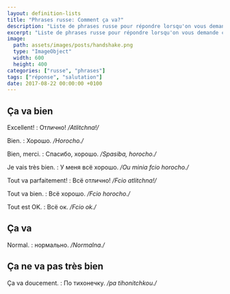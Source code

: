 ```yaml
---
layout: definition-lists
title: "Phrases russe: Comment ça va?"
description: "Liste de phrases russe pour répondre lorsqu'on vous demande comment vous allez."
excerpt: "Liste de phrases russe pour répondre lorsqu'on vous demande comment vous allez."
image:
  path: assets/images/posts/handshake.png
  type: "ImageObject"
  width: 600
  height: 400
categories: ["russe", "phrases"]
tags: ["réponse", "salutation"]
date: 2017-08-22 00:00:00 +0100
---
```


## Ça va bien

Excellent!
: Отлично!
*/Atlitchna!/*

Bien.
: Хорошо.
*/Horocho./*

Bien, merci.
: Спасибо, хорошо.
*/Spasiba, horocho./*

Je vais très bien.
: У меня всё хорошо.
*/Ou minia fcio horocho./*

Tout va parfaitement!
: Всё отлично!
*/Fcio atlitchna!/*

Tout va bien.
: Всё хорошо.
*/Fcio horocho./*

Tout est OK.
: Всё ок.
*/Fcio ok./*


## Ça va

Normal.
: нормально.
*/Normalna./*


## Ça ne va pas très bien

Ça va doucement.
: По тихонечку.
*/pa tihonitchkou./*
